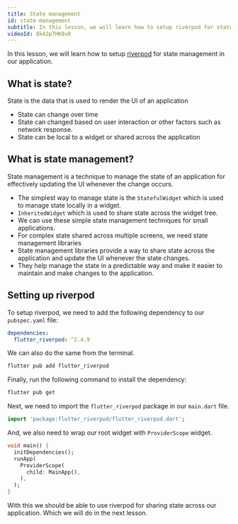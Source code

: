 ```yaml
---
title: State management
id: state-management
subtitle: In this lesson, we will learn how to setup riverpod for state management in our application.
videoId: 8k42p7HK8v0
---
```


In this lesson, we will learn how to setup [riverpod](https://riverpod.dev) for state management in our application.

## What is state?

State is the data that is used to render the UI of an application
- State can change over time 
- State can changed based on user interaction or other factors such as network response.
- State can be local to a widget or shared across the application


## What is state management?

State management is a technique to manage the state of an application for effectively updating the UI whenever the change occurs. 
- The simplest way to manage state is the `StatefulWidget` which is used to manage state locally in a widget.
- `InheritedWidget` which is used to share state across the widget tree.
- We can use these simple state management techniques for small applications.
- For complex state shared across multiple screens, we need state management libraries
- State management libraries provide a way to share state across the application and update the UI whenever the state changes.
- They help manage the state in a predictable way and make it easier to maintain and make changes to the application.

## Setting up riverpod

To setup riverpod, we need to add the following dependency to our `pubspec.yaml` file:

```yaml
dependencies:
  flutter_riverpod: ^2.4.9
```

We can also do the same from the terminal.

```bash
flutter pub add flutter_riverpod
```

Finally, run the following command to install the dependency:

```bash
flutter pub get
```

Next, we need to import the `flutter_riverpod` package in our `main.dart` file.

```dart
import 'package:flutter_riverpod/flutter_riverpod.dart';
```

And, we also need to wrap our root widget with `ProviderScope` widget.

```dart
void main() {
  initDependencies();
  runApp(
    ProviderScope(
      child: MainApp(),
    ),
  );
}
```

With this we should be able to use riverpod for sharing state across our application. Which we will do in the next lesson.